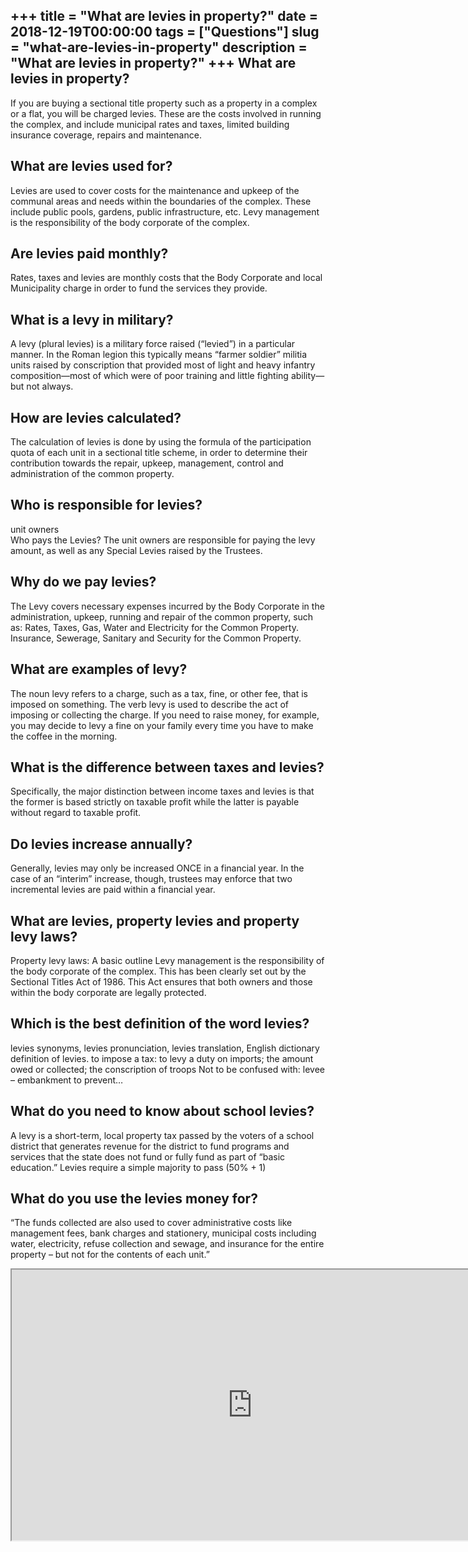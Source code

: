 +++
title = "What are levies in property?"
date = 2018-12-19T00:00:00
tags = ["Questions"]
slug = "what-are-levies-in-property"
description = "What are levies in property?"
+++
What are levies in property?
----------------------------

If you are buying a sectional title property such as a property in a complex or a flat, you will be charged levies. These are the costs involved in running the complex, and include municipal rates and taxes, limited building insurance coverage, repairs and maintenance.

What are levies used for?
-------------------------

Levies are used to cover costs for the maintenance and upkeep of the communal areas and needs within the boundaries of the complex. These include public pools, gardens, public infrastructure, etc. Levy management is the responsibility of the body corporate of the complex.

Are levies paid monthly?
------------------------

Rates, taxes and levies are monthly costs that the Body Corporate and local Municipality charge in order to fund the services they provide.

What is a levy in military?
---------------------------

A levy (plural levies) is a military force raised (“levied”) in a particular manner. In the Roman legion this typically means “farmer soldier” militia units raised by conscription that provided most of light and heavy infantry composition—most of which were of poor training and little fighting ability—but not always.

How are levies calculated?
--------------------------

The calculation of levies is done by using the formula of the participation quota of each unit in a sectional title scheme, in order to determine their contribution towards the repair, upkeep, management, control and administration of the common property.

Who is responsible for levies?
------------------------------

unit owners  
Who pays the Levies? The unit owners are responsible for paying the levy amount, as well as any Special Levies raised by the Trustees.

Why do we pay levies?
---------------------

The Levy covers necessary expenses incurred by the Body Corporate in the administration, upkeep, running and repair of the common property, such as: Rates, Taxes, Gas, Water and Electricity for the Common Property. Insurance, Sewerage, Sanitary and Security for the Common Property.

What are examples of levy?
--------------------------

The noun levy refers to a charge, such as a tax, fine, or other fee, that is imposed on something. The verb levy is used to describe the act of imposing or collecting the charge. If you need to raise money, for example, you may decide to levy a fine on your family every time you have to make the coffee in the morning.

What is the difference between taxes and levies?
------------------------------------------------

Specifically, the major distinction between income taxes and levies is that the former is based strictly on taxable profit while the latter is payable without regard to taxable profit.

Do levies increase annually?
----------------------------

Generally, levies may only be increased ONCE in a financial year. In the case of an “interim” increase, though, trustees may enforce that two incremental levies are paid within a financial year.

What are levies, property levies and property levy laws?
--------------------------------------------------------

Property levy laws: A basic outline Levy management is the responsibility of the body corporate of the complex. This has been clearly set out by the Sectional Titles Act of 1986. This Act ensures that both owners and those within the body corporate are legally protected.

Which is the best definition of the word levies?
------------------------------------------------

levies synonyms, levies pronunciation, levies translation, English dictionary definition of levies. to impose a tax: to levy a duty on imports; the amount owed or collected; the conscription of troops Not to be confused with: levee – embankment to prevent…

What do you need to know about school levies?
---------------------------------------------

A levy is a short-term, local property tax passed by the voters of a school district that generates revenue for the district to fund programs and services that the state does not fund or fully fund as part of “basic education.” Levies require a simple majority to pass (50% + 1)

What do you use the levies money for?
-------------------------------------

“The funds collected are also used to cover administrative costs like management fees, bank charges and stationery, municipal costs including water, electricity, refuse collection and sewage, and insurance for the entire property – but not for the contents of each unit.”

<iframe allow="accelerometer; autoplay; clipboard-write; encrypted-media; gyroscope; picture-in-picture" allowfullscreen="" class="__youtube_prefs__  epyt-is-override  no-lazyload" data-no-lazy="1" data-origheight="433" data-origwidth="770" data-skipgform_ajax_framebjll="" height="433" id="_ytid_80326" loading="lazy" src="https://www.youtube.com/embed/cI-Ff0l2kE4?enablejsapi=1&autoplay=0&cc_load_policy=0&cc_lang_pref=&iv_load_policy=1&loop=0&modestbranding=0&rel=1&fs=1&playsinline=0&autohide=2&theme=dark&color=red&controls=1&" title="YouTube player" width="770"></iframe>
